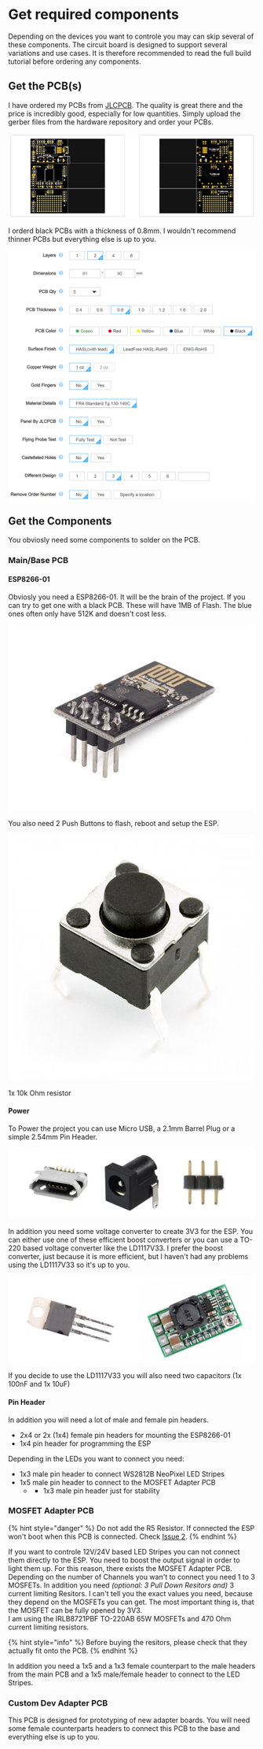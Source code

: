 # Get required components

Depending on the devices you want to controle you may can skip several of these components. The circuit board is designed to support several variations and use cases. It is therefore recommended to read the full build tutorial before ordering any components.

## Get the PCB\(s\) 

I have ordered my PCBs from [JLCPCB](https://jlcpcb.com/). The quality is great there and the price is incredibly good, especially for low quantities. Simply upload the gerber files from the hardware repository and order your PCBs.

![](../../.gitbook/assets/image%20%2810%29.png)

I orderd black PCBs with a thickness of 0.8mm. I wouldn't recommend thinner PCBs but everything else is up to you.

![my order settings - only ~$15 including shipping](../../.gitbook/assets/image%20%2811%29.png)

## Get the Components

You obviosly need some components to solder on the PCB.

### Main/Base PCB

#### ESP8266-01

Obviosly you need a ESP8266-01. It will be the brain of the project. If you can try to get one with a black PCB. These will have 1MB of Flash. The blue ones often only have 512K and doesn't cost less.

![ESP8266-01](../../.gitbook/assets/image%20%285%29.png)

You also need 2 Push Buttons to flash, reboot and setup the ESP.

![6mm x 6mm push button](../../.gitbook/assets/image%20%287%29.png)

1x 10k Ohm resistor

#### Power

To Power the project you can use Micro USB, a 2.1mm Barrel Plug or a simple 2.54mm Pin Header. 

![supported power connectors](../../.gitbook/assets/power-connectors.png)

In addition you need some voltage converter to create 3V3 for the ESP. You can either use one of these efficient boost converters or you can use a TO-220 based voltage converter like the LD1117V33. I prefer the boost converter, just because it is more efficient, but I haven't had any problems using the LD1117V33 so it's up to you.

![supported power converter boards/chips](../../.gitbook/assets/power-converter.png)

If you decide to use the LD1117V33 you will also need two capacitors \(1x 100nF and 1x 10uF\)

#### Pin Header

In addition you will need a lot of male and female pin headers. 

* 2x4 or 2x \(1x4\) female pin headers for mounting the ESP8266-01
* 1x4 pin header for programming the ESP

Depending in the LEDs you want to connect you need:

* 1x3 male pin header to connect WS2812B NeoPixel LED Stripes
* 1x5 male pin header to connect to the MOSFET Adapter PCB
  * + 1x3 male pin header just for stability

### MOSFET Adapter PCB

{% hint style="danger" %}
Do not add the R5 Resistor. If connected the ESP won't boot when this PCB is connected. Check [Issue 2](https://github.com/adrianjost/SmartLight-Hardware/issues/2).
{% endhint %}

If you want to controle 12V/24V based LED Stripes you can not connect them directly to the ESP. You need to boost the output signal in order to light them up. For this reason, there exists the MOSFET Adapter PCB. Depending on the number of Channels you wan't to connect you need 1 to 3 MOSFETs. In addition you need _\(optional: 3 Pull Down Resitors and\)_ 3 current limiting Resitors. I can't tell you the exact values you need, because they depend on the MOSFETs you can get. The most important thing is, that the MOSFET can be fully opened by 3V3.   
I am using the IRLB8721PBF TO-220AB 65W MOSFETs and 470 Ohm current limiting resistors. 

{% hint style="info" %}
Before buying the resitors, please check that they actually fit onto the PCB.
{% endhint %}

In addition you need a 1x5 and a 1x3 female counterpart to the male headers from the main PCB and a 1x5 male/female header to connect to the LED Stripes.

### Custom Dev Adapter PCB

This PCB is designed for prototyping of new adapter boards. You will need some female counterparts headers to connect this PCB to the base and everything else is up to you.

